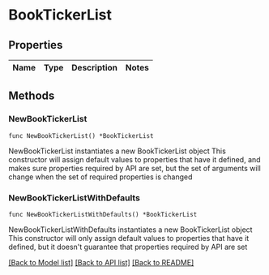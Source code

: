 # BookTickerList

## Properties

Name | Type | Description | Notes
------------ | ------------- | ------------- | -------------

## Methods

### NewBookTickerList

`func NewBookTickerList() *BookTickerList`

NewBookTickerList instantiates a new BookTickerList object
This constructor will assign default values to properties that have it defined,
and makes sure properties required by API are set, but the set of arguments
will change when the set of required properties is changed

### NewBookTickerListWithDefaults

`func NewBookTickerListWithDefaults() *BookTickerList`

NewBookTickerListWithDefaults instantiates a new BookTickerList object
This constructor will only assign default values to properties that have it defined,
but it doesn't guarantee that properties required by API are set


[[Back to Model list]](../README.md#documentation-for-models) [[Back to API list]](../README.md#documentation-for-api-endpoints) [[Back to README]](../README.md)


